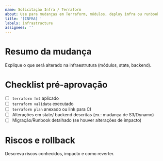 ```yaml
---
name: Solicitação Infra / Terraform
about: Use para mudanças em Terraform, módulos, deploy infra ou runbooks
title: '[INFRA] '
labels: infrastructure
assignees: ''
---
```


# Resumo da mudança

Explique o que será alterado na infraestrutura (módulos, state, backend).

# Checklist pré-aprovação

- [ ] `terraform fmt` aplicado
- [ ] `terraform validate` executado
- [ ] `terraform plan` anexado ou link para CI
- [ ] Alterações em state/ backend descritas (ex.: mudança de S3/Dynamo)
- [ ] Migração/Runbook detalhado (se houver alterações de impacto)

# Riscos e rollback

Descreva riscos conhecidos, impacto e como reverter.

